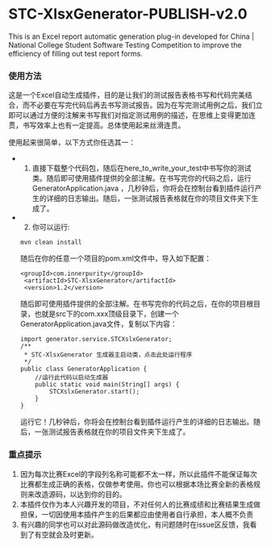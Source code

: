 # STC-XlsxGenerator-PUBLISH-v2.0
 This is an Excel report automatic generation plug-in developed for China | National College Student Software Testing Competition to improve the efficiency of filling out test report forms.
### 使用方法
 这是一个Excel自动生成插件，目的是让我们的测试报告表格书写和代码完美结合，而不必要在写完代码后再去书写测试报告。因为在写完测试用例之后，我们立即可以通过方便的注解来书写我们对指定测试用例的描述，在思维上变得更加连贯，书写效率上也有一定提高。总体使用起来丝滑连贯。
 
使用起来很简单，以下方式你任选其一：
 - 1. 直接下载整个代码包，随后在here_to_write_your_test中书写你的测试类。随后即可使用插件提供的全部注解。在书写完你的代码之后，运行 GeneratorApplication.java ，几秒钟后，你将会在控制台看到插件运行产生的详细的日志输出。随后，一张测试报告表格就在你的项目文件夹下生成了。
 - 2. 你可以运行:
      
   ```
   mvn clean install
   ```
   
   随后在你的任意一个项目的pom.xml文件中，导入如下配置：
   
   ```
   <groupId>com.innerpurity</groupId>
    <artifactId>STC-XlsxGenerator</artifactId>
    <version>1.2</version>
   ```
   
   随后即可使用插件提供的全部注解。在书写完你的代码之后，在你的项目根目录，也就是src下的com.xxx顶级目录下，创建一个 GeneratorApplication.java文件，复制以下内容：
   
   ```
   import generator.service.STCXslxGenerator;   
   /**
    * STC-XlsxGenerator 生成器主启动类，点击此处运行程序
    */
   public class GeneratorApplication {
       //运行此代码以启动生成器
       public static void main(String[] args) {
           STCXslxGenerator.start();
       }
   }
   ```

   运行它！几秒钟后，你将会在控制台看到插件运行产生的详细的日志输出。随后，一张测试报告表格就在你的项目文件夹下生成了。

### 重点提示
1. 因为每次比赛Excel的字段列名称可能都不太一样，所以此插件不能保证每次比赛都生成正确的表格，仅做参考使用。你也可以根据本场比赛全新的表格规则来改造源码，以达到你的目的。
2. 本插件仅作为本人兴趣开发的项目，不对任何人的比赛成绩和比赛结果生成做担保，一切因使用本插件产生的后果都应由使用者自行承担，本人概不负责
3. 有兴趣的同学也可以对此源码做改造优化，有问题随时在issue区反馈，我看到了有空就会及时更新。

